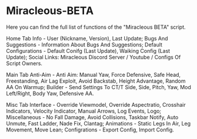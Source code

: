 # Miracleous-BETA
Here you can find the full list of functions of the "Miracleous BETA" script.

Home Tab
Info - User (Nickname, Version), Last Update;
Bugs And Suggestions - Information About Bugs And Suggestions;
Default Configurations - Default Conifg (Last Update), Waiking Config (Last Update);
Social Links: Miracleous Discord Server / Youtube / Configs Of Script Owners.

Main Tab
Anti-Aim - Anti Aim: Manual Yaw, Force Defensive, Safe Head, Freestanding, Air Lag Exploit, Avoid Backstab, Height Advantage, Random AA On Warmup;
Builder -  Send Settings To CT/T Side, Side, Pitch, Yaw, Mod Left/Right, Body Yaw, Defensive AA.

Misc Tab
Interface - Override Viewmodel, Override Aspectratio, Crosshair Indicators, Velocity Indicator, Manual Arrows, Log Events, Logo;
Miscellaneous - No Fall Damage, Avoid Collisions, Taskbar Notify, Auto Unmute, Fast Ladder, Nade Fix, Clantag;
Animations - Static Legs In Air, Leg Movement, Move Lean;
Configrations - Export Config, Import Config.
